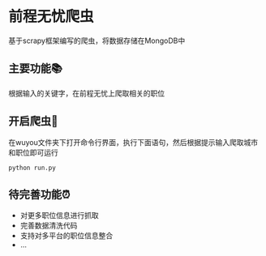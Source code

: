 # 前程无忧爬虫
基于scrapy框架编写的爬虫，将数据存储在MongoDB中
## 主要功能📚
根据输入的关键字，在前程无忧上爬取相关的职位
## 开启爬虫🐛
在wuyou文件夹下打开命令行界面，执行下面语句，然后根据提示输入爬取城市和职位即可运行

<code>python run.py</code>

## 待完善功能⏰
* 对更多职位信息进行抓取
* 完善数据清洗代码
* 支持对多平台的职位信息整合
* ...
